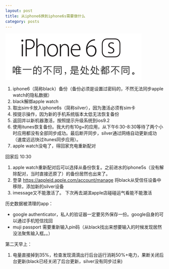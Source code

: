 ```yaml
---
layout: post
title: 从iphone6换到iphone6s需要做什么
category: posts
---
```

![iphone6s][iphone6s]

1. iphone6（简称black）备份（备份必须是设置过密码的，不然无法同步apple watch的隐私数据）
1. black解绑apple watch
1. 取出sim卡放入iphone6s（简称silver），因为激活必须有sim卡
1. 按提示操作，因为新的手机系统版本太低无法恢复备份
1. 返回并以新机器激活，按照提示升级系统到ios9.2
1. 使用itunes恢复备份。我大约有10g+的应用，从下午6:30-8:30等待了两个小时应用都没有全部同步成功。最后断开同步，silver通过网络自动更新成功（速度远远快过itunes同步应用）。
1. apple watch没电了，得回家充电重新配对

回家后 10:30

1. apple watch重新配对后可以选择从备份恢复。之前进水的iphone5s（没有解除配对，当时直接还原了）的备份居然也出来了。
1. 登录 https://appleid.apple.com/account/manage 将black从受信任设备中移除，添加新的silver设备
1. imessage又不能激活了。 下次再去湖滨apple店碰碰运气看能不能激活

历史数据被清理的app：
* google authenticator，私人的验证器一定要另外保存一份。google自身的可以通过手机短信找回
* muji passport 需要重新输入pin码（从black找出来想要输入的时候发现居然没法聚焦输入框。。）

第二天早上：

1. 电量直接掉到35%，检查发现滴滴出行后台运行消耗50%+电力，果断关闭后台更新(black已经关闭了后台更新，silver没有同步过来)

[iphone6s]: /images/20160105/iphone6s.png "iphone6s"
